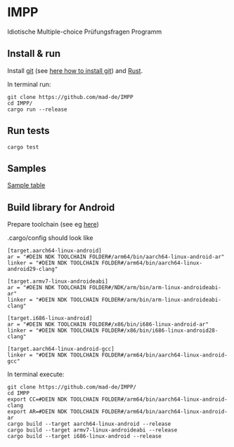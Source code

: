 # IMPP

Idiotische Multiple-choice Prüfungsfragen Programm

## Install & run

Install [git](https://git-scm.com) (see [here how to install git](https://www.linode.com/docs/development/version-control/how-to-install-git-on-linux-mac-and-windows/))
and [Rust](https://rustup.rs/).

In terminal run:

    git clone https://github.com/mad-de/IMPP
    cd IMPP/
    cargo run --release

## Run tests

    cargo test

## Samples
[Sample table](https://docs.google.com/spreadsheets/d/14fNP2Elca82rryRJ8-a_XwH3_oZgrJyXqh7r7Q7GuEc/edit?usp=drivesdk)

## Build library for Android
Prepare toolchain (see eg [here](https://medium.com/visly/rust-on-android-19f34a2fb43))

.cargo/config should look like

    [target.aarch64-linux-android]
    ar = "#DEIN NDK TOOLCHAIN FOLDER#/arm64/bin/aarch64-linux-android-ar"
    linker = "#DEIN NDK TOOLCHAIN FOLDER#/arm64/bin/aarch64-linux-android29-clang"

    [target.armv7-linux-androideabi]
    ar = "#DEIN NDK TOOLCHAIN FOLDER#/NDK/arm/bin/arm-linux-androideabi-ar"
    linker = "#DEIN NDK TOOLCHAIN FOLDER#/arm/bin/arm-linux-androideabi-clang"

    [target.i686-linux-android]
    ar = "#DEIN NDK TOOLCHAIN FOLDER#/x86/bin/i686-linux-android-ar"
    linker = "#DEIN NDK TOOLCHAIN FOLDER#/x86/bin/i686-linux-android28-clang"

    [target.aarch64-linux-android-gcc]
    linker = "#DEIN NDK TOOLCHAIN FOLDER#/arm64/bin/aarch64-linux-android-gcc"

In terminal execute:

    git clone https://github.com/mad-de/IMPP/
    cd IMPP
    export CC=#DEIN NDK TOOLCHAIN FOLDER#/arm64/bin/aarch64-linux-android-clang
    export AR=#DEIN NDK TOOLCHAIN FOLDER#/arm64/bin/aarch64-linux-android-ar
    cargo build --target aarch64-linux-android --release
    cargo build --target armv7-linux-androideabi --release
    cargo build --target i686-linux-android --release
